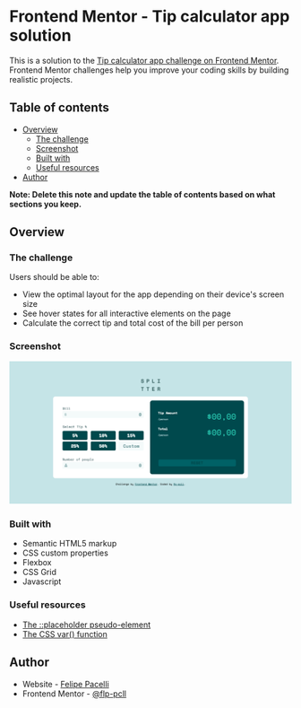 # Frontend Mentor - Tip calculator app solution

This is a solution to the [Tip calculator app challenge on Frontend Mentor](https://www.frontendmentor.io/challenges/tip-calculator-app-ugJNGbJUX). Frontend Mentor challenges help you improve your coding skills by building realistic projects.

## Table of contents

- [Overview](#overview)
  - [The challenge](#the-challenge)
  - [Screenshot](#screenshot)
  - [Built with](#built-with)
  - [Useful resources](#useful-resources)
- [Author](#author)

**Note: Delete this note and update the table of contents based on what sections you keep.**

## Overview

### The challenge

Users should be able to:

- View the optimal layout for the app depending on their device's screen size
- See hover states for all interactive elements on the page
- Calculate the correct tip and total cost of the bill per person

### Screenshot

![](screenshot.png)


### Built with

- Semantic HTML5 markup
- CSS custom properties
- Flexbox
- CSS Grid
- Javascript


### Useful resources

- [The ::placeholder pseudo-element](https://css-tricks.com/almanac/selectors/p/placeholder/)
- [The CSS var() function](https://developer.mozilla.org/pt-BR/docs/Web/CSS/var())


## Author

- Website - [Felipe Pacelli](https://github.com/flp-pcll)
- Frontend Mentor - [@flp-pcll](https://www.frontendmentor.io/profile/flp-pcll)

